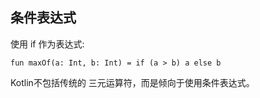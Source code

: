 ## 条件表达式

使用 if 作为表达式:

```
fun maxOf(a: Int, b: Int) = if (a > b) a else b
```

Kotlin不包括传统的 三元运算符，而是倾向于使用条件表达式。